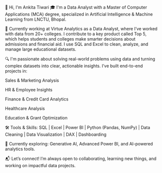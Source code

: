 👋 Hi, I'm Ankita Tiwari
🎓 I'm a Data Analyst with a Master of Computer Applications (MCA) degree, specialized in Artificial Intelligence & Machine Learning from LNCTU, Bhopal.

💼 Currently working at Virtue Analytics as a Data Analyst, where I’ve worked with data from 20+ colleges. I contribute to a key product called Top 5, which helps students and colleges make smarter decisions about admissions and financial aid. I use SQL and Excel to clean, analyze, and manage large educational datasets.

🔍 I'm passionate about solving real-world problems using data and turning complex datasets into clear, actionable insights.
I’ve built end-to-end projects in:

Sales & Marketing Analysis

HR & Employee Insights

Finance & Credit Card Analytics

Healthcare Analysis

Education & Grant Optimization

🛠️ Tools & Skills:
SQL | Excel | Power BI | Python (Pandas, NumPy) | Data Cleaning | Data Visualization | DAX | Dashboarding

🌱 Currently exploring: Generative AI, Advanced Power BI, and AI-powered analytics tools.

📬 Let’s connect! I’m always open to collaborating, learning new things, and working on impactful data projects.
